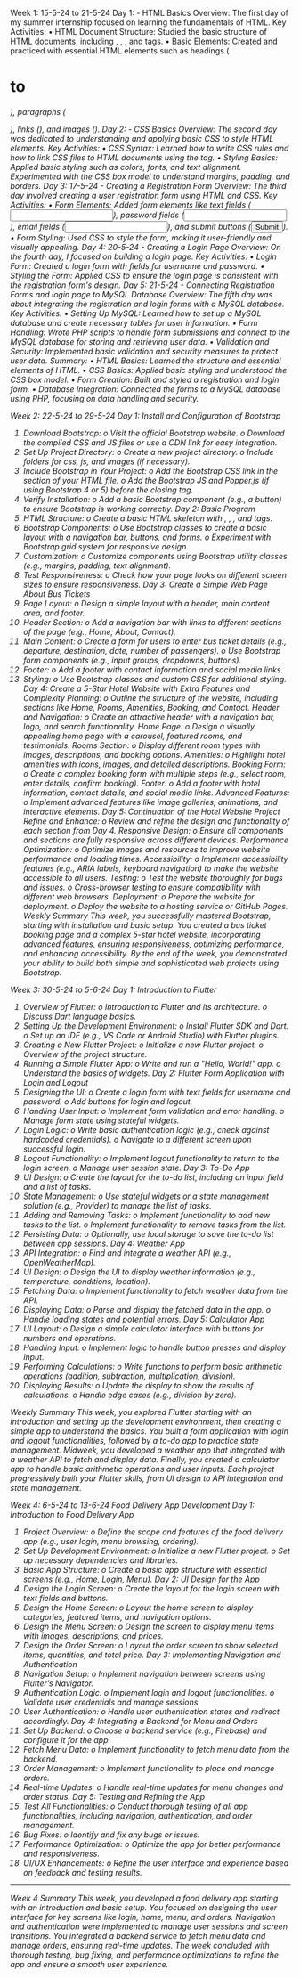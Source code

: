 Week 1: 15-5-24 to 21-5-24
Day 1: - HTML Basics
Overview: The first day of my summer internship focused on learning the fundamentals of HTML.
Key Activities:
•	HTML Document Structure: Studied the basic structure of HTML documents, including <!DOCTYPE html>, <html>, <head>, and <body> tags.
•	Basic Elements: Created and practiced with essential HTML elements such as headings (<h1> to <h6>), paragraphs (<p>), links (<a>), and images (<img>).
Day 2: - CSS Basics
Overview: The second day was dedicated to understanding and applying basic CSS to style HTML elements.
Key Activities:
•	CSS Syntax: Learned how to write CSS rules and how to link CSS files to HTML documents using the <link> tag.
•	Styling Basics: Applied basic styling such as colors, fonts, and text alignment. Experimented with the CSS box model to understand margins, padding, and borders.
Day 3: 17-5-24 - Creating a Registration Form
Overview: The third day involved creating a user registration form using HTML and CSS.
Key Activities:
•	Form Elements: Added form elements like text fields (<input type="text">), password fields (<input type="password">), email fields (<input type="email">), and submit buttons (<input type="submit">).
•	Form Styling: Used CSS to style the form, making it user-friendly and visually appealing.
Day 4: 20-5-24 - Creating a Login Page
Overview: On the fourth day, I focused on building a login page.
Key Activities:
•	Login Form: Created a login form with fields for username and password.
•	Styling the Form: Applied CSS to ensure the login page is consistent with the registration form's design.
Day 5: 21-5-24 - Connecting  Registration Forms and login page to MySQL Database
Overview: The fifth day was about integrating the registration and login forms with a MySQL database.
Key Activities:
•	Setting Up MySQL: Learned how to set up a MySQL database and create necessary tables for user information.
•	Form Handling: Wrote PHP scripts to handle form submissions and connect to the MySQL database for storing and retrieving user data.
•	Validation and Security: Implemented basic validation and security measures to protect user data.
Summary:
•	HTML Basics: Learned the structure and essential elements of HTML.
•	CSS Basics: Applied basic styling and understood the CSS box model.
•	Form Creation: Built and styled a registration and login form.
•	Database Integration: Connected the forms to a MySQL database using PHP, focusing on data handling and security.














Week 2: 22-5-24 to 29-5-24
Day 1: Install and Configuration of Bootstrap
1.	Download Bootstrap:
o	Visit the official Bootstrap website.
o	Download the compiled CSS and JS files or use a CDN link for easy integration.
2.	Set Up Project Directory:
o	Create a new project directory.
o	Include folders for css, js, and images (if necessary).
3.	Include Bootstrap in Your Project:
o	Add the Bootstrap CSS link in the <head> section of your HTML file.
o	Add the Bootstrap JS and Popper.js (if using Bootstrap 4 or 5) before the closing </body> tag.
4.	Verify Installation:
o	Add a basic Bootstrap component (e.g., a button) to ensure Bootstrap is working correctly.
Day 2: Basic Program
1.	HTML Structure:
o	Create a basic HTML skeleton with <!DOCTYPE html>, <html>, <head>, and <body> tags.
2.	Bootstrap Components:
o	Use Bootstrap classes to create a basic layout with a navigation bar, buttons, and forms.
o	Experiment with Bootstrap grid system for responsive design.
3.	Customization:
o	Customize components using Bootstrap utility classes (e.g., margins, padding, text alignment).
4.	Test Responsiveness:
o	Check how your page looks on different screen sizes to ensure responsiveness.
Day 3: Create a Simple Web Page About Bus Tickets
1.	Page Layout:
o	Design a simple layout with a header, main content area, and footer.
2.	Header Section:
o	Add a navigation bar with links to different sections of the page (e.g., Home, About, Contact).
3.	Main Content:
o	Create a form for users to enter bus ticket details (e.g., departure, destination, date, number of passengers).
o	Use Bootstrap form components (e.g., input groups, dropdowns, buttons).
4.	Footer:
o	Add a footer with contact information and social media links.
5.	Styling:
o	Use Bootstrap classes and custom CSS for additional styling.
Day 4: Create a 5-Star Hotel Website with Extra Features and Complexity
Planning:
o	Outline the structure of the website, including sections like Home, Rooms, Amenities, Booking, and Contact.
Header and Navigation:
o	Create an attractive header with a navigation bar, logo, and search functionality.
Home Page:
o	Design a visually appealing home page with a carousel, featured rooms, and testimonials.
Rooms Section:
o	Display different room types with images, descriptions, and booking options.
Amenities:
o	Highlight hotel amenities with icons, images, and detailed descriptions.
Booking Form:
o	Create a complex booking form with multiple steps (e.g., select room, enter details, confirm booking).
Footer:
o	Add a footer with hotel information, contact details, and social media links.
Advanced Features:
o	Implement advanced features like image galleries, animations, and interactive elements.
Day 5: Continuation of the Hotel Website Project
Refine and Enhance:
o	Review and refine the design and functionality of each section from Day 4.
Responsive Design:
o	Ensure all components and sections are fully responsive across different devices.
Performance Optimization:
o	Optimize images and resources to improve website performance and loading times.
Accessibility:
o	Implement accessibility features (e.g., ARIA labels, keyboard navigation) to make the website accessible to all users.
Testing:
o	Test the website thoroughly for bugs and issues.
o	Cross-browser testing to ensure compatibility with different web browsers.
Deployment:
o	Prepare the website for deployment.
o	Deploy the website to a hosting service or GitHub Pages.
Weekly Summary
This week, you successfully mastered Bootstrap, starting with installation and basic setup. You created a bus ticket booking page and a complex 5-star hotel website, incorporating advanced features, ensuring responsiveness, optimizing performance, and enhancing accessibility. By the end of the week, you demonstrated your ability to build both simple and sophisticated web projects using Bootstrap.










Week 3: 30-5-24 to 5-6-24
Day 1: Introduction to Flutter
1.	Overview of Flutter:
o	Introduction to Flutter and its architecture.
o	Discuss Dart language basics.
2.	Setting Up the Development Environment:
o	Install Flutter SDK and Dart.
o	Set up an IDE (e.g., VS Code or Android Studio) with Flutter plugins.
3.	Creating a New Flutter Project:
o	Initialize a new Flutter project.
o	Overview of the project structure.
4.	Running a Simple Flutter App:
o	Write and run a "Hello, World!" app.
o	Understand the basics of widgets.
Day 2: Flutter Form Application with Login and Logout
1.	Designing the UI:
o	Create a login form with text fields for username and password.
o	Add buttons for login and logout.
2.	Handling User Input:
o	Implement form validation and error handling.
o	Manage form state using stateful widgets.
3.	Login Logic:
o	Write basic authentication logic (e.g., check against hardcoded credentials).
o	Navigate to a different screen upon successful login.
4.	Logout Functionality:
o	Implement logout functionality to return to the login screen.
o	Manage user session state.
Day 3: To-Do App
1.	UI Design:
o	Create the layout for the to-do list, including an input field and a list of tasks.
2.	State Management:
o	Use stateful widgets or a state management solution (e.g., Provider) to manage the list of tasks.
3.	Adding and Removing Tasks:
o	Implement functionality to add new tasks to the list.
o	Implement functionality to remove tasks from the list.
4.	Persisting Data:
o	Optionally, use local storage to save the to-do list between app sessions.
Day 4: Weather App
1.	API Integration:
o	Find and integrate a weather API (e.g., OpenWeatherMap).
2.	UI Design:
o	Design the UI to display weather information (e.g., temperature, conditions, location).
3.	Fetching Data:
o	Implement functionality to fetch weather data from the API.
4.	Displaying Data:
o	Parse and display the fetched data in the app.
o	Handle loading states and potential errors.
Day 5: Calculator App
1.	UI Layout:
o	Design a simple calculator interface with buttons for numbers and operations.
2.	Handling Input:
o	Implement logic to handle button presses and display input.
3.	Performing Calculations:
o	Write functions to perform basic arithmetic operations (addition, subtraction, multiplication, division).
4.	Displaying Results:
o	Update the display to show the results of calculations.
o	Handle edge cases (e.g., division by zero).

Weekly Summary
This week, you explored Flutter starting with an introduction and setting up the development environment, then creating a simple app to understand the basics. You built a form application with login and logout functionalities, followed by a to-do app to practice state management. Midweek, you developed a weather app that integrated with a weather API to fetch and display data. Finally, you created a calculator app to handle basic arithmetic operations and user inputs. Each project progressively built your Flutter skills, from UI design to API integration and state management.











Week 4: 6-5-24 to 13-6-24
Food Delivery App Development
Day 1: Introduction to Food Delivery App
1.	Project Overview:
o	Define the scope and features of the food delivery app (e.g., user login, menu browsing, ordering).
2.	Set Up Development Environment:
o	Initialize a new Flutter project.
o	Set up necessary dependencies and libraries.
3.	Basic App Structure:
o	Create a basic app structure with essential screens (e.g., Home, Login, Menu).
Day 2: UI Design for the App
1.	Design the Login Screen:
o	Create the layout for the login screen with text fields and buttons.
2.	Design the Home Screen:
o	Layout the home screen to display categories, featured items, and navigation options.
3.	Design the Menu Screen:
o	Design the screen to display menu items with images, descriptions, and prices.
4.	Design the Order Screen:
o	Layout the order screen to show selected items, quantities, and total price.
Day 3: Implementing Navigation and Authentication
1.	Navigation Setup:
o	Implement navigation between screens using Flutter’s Navigator.
2.	Authentication Logic:
o	Implement login and logout functionalities.
o	Validate user credentials and manage sessions.
3.	User Authentication:
o	Handle user authentication states and redirect accordingly.
Day 4: Integrating a Backend for Menu and Orders
1.	Set Up Backend:
o	Choose a backend service (e.g., Firebase) and configure it for the app.
2.	Fetch Menu Data:
o	Implement functionality to fetch menu data from the backend.
3.	Order Management:
o	Implement functionality to place and manage orders.
4.	Real-time Updates:
o	Handle real-time updates for menu changes and order status.
Day 5: Testing and Refining the App
1.	Test All Functionalities:
o	Conduct thorough testing of all app functionalities, including navigation, authentication, and order management.
2.	Bug Fixes:
o	Identify and fix any bugs or issues.
3.	Performance Optimization:
o	Optimize the app for better performance and responsiveness.
4.	UI/UX Enhancements:
o	Refine the user interface and experience based on feedback and testing results.
________________________________________
Week 4 Summary
This week, you developed a food delivery app starting with an introduction and basic setup. You focused on designing the user interface for key screens like login, home, menu, and orders. Navigation and authentication were implemented to manage user sessions and screen transitions. You integrated a backend service to fetch menu data and manage orders, ensuring real-time updates. The week concluded with thorough testing, bug fixing, and performance optimizations to refine the app and ensure a smooth user experience.



